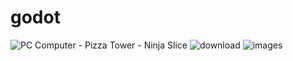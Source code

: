 # godot
![PC Computer - Pizza Tower - Ninja Slice](https://github.com/bubblefy/godot/assets/165920218/f4989a4c-24d2-49e1-b349-56056b3aae96)
![download](https://github.com/bubblefy/godot/assets/165920218/c10907bf-f188-4175-85ea-42c54ae71e4e)
![images](https://github.com/bubblefy/godot/assets/165920218/d03fb9ff-79e6-43a6-a37b-1335ecdb5389)
